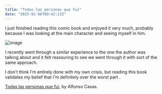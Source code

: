```yaml
---
title: "Todas las personas que fui"
date: "2025-01-06T09:42:13Z"
---
```

I just finished reading this comic book and enjoyed it very much, probably because I was looking at the main character and seeing myself in him.

![image](https://github.com/user-attachments/assets/a0907af4-c279-4cf4-bb4d-a118dbd5606a)

I recently went through a similar experience to the one the author was talking about and it felt reassuring to see we went through it with sort of the same approach.

I don't think I'm entirely done with my own crisis, but reading this book validates my belief that I'm definitely over the worst part .

[Todas las personas que fui](https://amzn.to/3BLD1F3), by Alfonso Casas.
